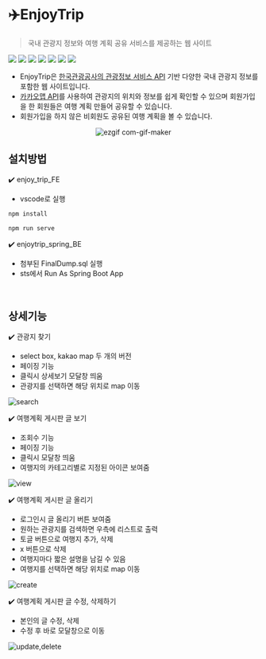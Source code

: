 # :airplane:EnjoyTrip
> 국내 관광지 정보와 여행 계획 공유 서비스를 제공하는 웹 사이트

<img src="https://img.shields.io/badge/Vue.js-4FC08D?style=flat-square&logo=Vue.js&logoColor=white"/> <img src="https://img.shields.io/badge/JavaScript-F7DF1E?style=flat-square&logoJavaScript&logoColor=white"/> <img src="https://img.shields.io/badge/HTML5-E34F26?style=flat-square&logo=HTML5&logoColor=white"/> <img src="https://img.shields.io/badge/CSS3-1572B6?style=flat-square&logo=CSS3&logoColor=white"/> <img src="https://img.shields.io/badge/npm-CB3837?style=flat-square&logo=npm&logoColor=white"/> <img src="https://img.shields.io/badge/Spring Boot-6DB33F?style=flat-square&logo=Spring Boot&logoColor=white"/> <img src="https://img.shields.io/badge/MySQL-4479A1?style=flat-square&logo=MySQL&logoColor=white"/>  

- EnjoyTrip은 [한국관광공사의 관광정보 서비스 API](https://www.data.go.kr/tcs/dss/selectApiDataDetailView.do?publicDataPk=15101578) 기반 다양한 국내 관광지 정보를 포함한 웹 사이트입니다. 
- [카카오맵 API](https://apis.map.kakao.com/web/)를 사용하여 관광지의 위치와 정보를 쉽게 확인할 수 있으며 회원가입을 한 회원들은 여행 계획 만들어 공유할 수 있습니다.
- 회원가입을 하지 않은 비회원도 공유된 여행 계획을 볼 수 있습니다. 

<div align = center>
  
![ezgif com-gif-maker](https://user-images.githubusercontent.com/69101568/205478371-f2aaecc4-9cfe-446b-910b-fac53b22c06b.gif)

</div>

## 설치방법

:heavy_check_mark: enjoy_trip_FE

- vscode로 실행

```sh
npm install
```

```sh
npm run serve
```

:heavy_check_mark: enjoytrip_spring_BE

- 첨부된 FinalDump.sql 실행
- sts에서 Run As Spring Boot App

<br/>

## 상세기능

:heavy_check_mark: 관광지 찾기

- select box, kakao map 두 개의 버전
- 페이징 기능
- 클릭시 상세보기 모달창 띄움
- 관광지를 선택하면 해당 위치로 map 이동

![search](https://user-images.githubusercontent.com/69101568/205479244-704d1ac3-4896-42ae-a587-ae2284a7a073.gif)

:heavy_check_mark: 여행계획 게시판 글 보기

- 조회수 기능
- 페이징 기능
- 클릭시 모달창 띄움
- 여행지의 카테고리별로 지정된 아이콘 보여줌

![view](https://user-images.githubusercontent.com/69101568/205479300-f586f1d0-38c1-4be2-bc42-22eede76df2a.gif)

:heavy_check_mark: 여행계획 게시판 글 올리기

- 로그인시 글 올리기 버튼 보여줌
- 원하는 관광지를 검색하면 우측에 리스트로 출력
- 토글 버튼으로 여행지 추가, 삭제
- x 버튼으로 삭제
- 여행지마다 짧은 설명을 남길 수 있음
- 여행지를 선택하면 해당 위치로 map 이동

![create](https://user-images.githubusercontent.com/69101568/205479307-64f067c6-e573-409c-b325-fc28a4db4de6.gif)

:heavy_check_mark: 여행계획 게시판 글 수정, 삭제하기

- 본인의 글 수정, 삭제
- 수정 후 바로 모달창으로 이동

![update,delete](https://user-images.githubusercontent.com/69101568/205479309-e076d978-0c0b-42b3-bb2d-2769f890daa1.gif)
